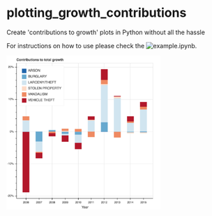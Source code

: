 # plotting_growth_contributions
Create 'contributions to growth' plots in Python without all the hassle

For instructions on how to use please check the ![example.ipynb](https://github.com/jaroxe/plotting_growth_contributions/blob/master/example.ipynb).

<img src="https://raw.githubusercontent.com/jaroxe/plotting_growth_contributions/master/bokeh_plot(2).png" width="70%">
